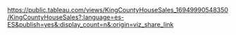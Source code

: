 https://public.tableau.com/views/KingCountyHouseSales_16949990548350/KingCountyHouseSales?:language=es-ES&publish=yes&:display_count=n&:origin=viz_share_link
